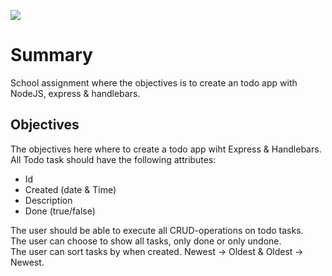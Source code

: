 ![](todoapp.gif)


# Summary
School assignment where the objectives is to create an todo app with NodeJS, express & handlebars.<br>

## Objectives
The objectives here where to create a todo app wiht Express & Handlebars.<br>
All Todo task should have the following attributes:<br>
<ul>
  <li>Id</li>
  <li>Created (date & Time)</li>
  <li>Description</li>
  <li>Done (true/false)</li>
</ul>
The user should be able to execute all CRUD-operations on todo tasks.<br>
The user can choose to show all tasks, only done or only undone.<br>
The user can sort tasks by when created. Newest → Oldest & Oldest → Newest.

